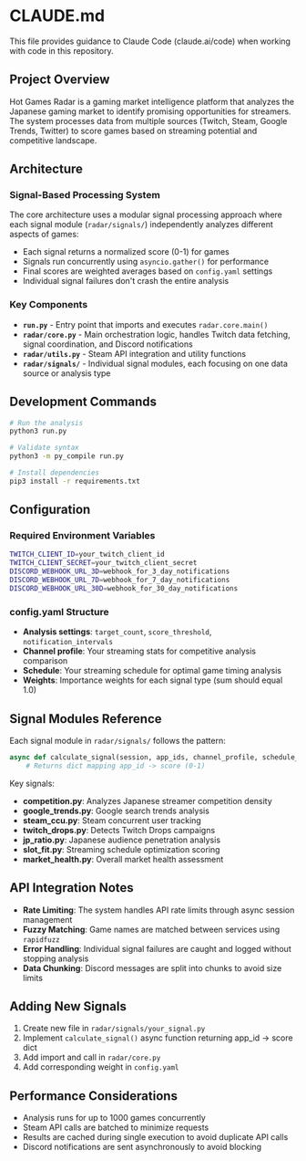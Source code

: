 # CLAUDE.md

This file provides guidance to Claude Code (claude.ai/code) when working with code in this repository.

## Project Overview

Hot Games Radar is a gaming market intelligence platform that analyzes the Japanese gaming market to identify promising opportunities for streamers. The system processes data from multiple sources (Twitch, Steam, Google Trends, Twitter) to score games based on streaming potential and competitive landscape.

## Architecture

### Signal-Based Processing System
The core architecture uses a modular signal processing approach where each signal module (`radar/signals/`) independently analyzes different aspects of games:
- Each signal returns a normalized score (0-1) for games
- Signals run concurrently using `asyncio.gather()` for performance
- Final scores are weighted averages based on `config.yaml` settings
- Individual signal failures don't crash the entire analysis

### Key Components
- **`run.py`** - Entry point that imports and executes `radar.core.main()`
- **`radar/core.py`** - Main orchestration logic, handles Twitch data fetching, signal coordination, and Discord notifications
- **`radar/utils.py`** - Steam API integration and utility functions
- **`radar/signals/`** - Individual signal modules, each focusing on one data source or analysis type

## Development Commands

```bash
# Run the analysis
python3 run.py

# Validate syntax
python3 -m py_compile run.py

# Install dependencies
pip3 install -r requirements.txt
```

## Configuration

### Required Environment Variables
```bash
TWITCH_CLIENT_ID=your_twitch_client_id
TWITCH_CLIENT_SECRET=your_twitch_client_secret
DISCORD_WEBHOOK_URL_3D=webhook_for_3_day_notifications
DISCORD_WEBHOOK_URL_7D=webhook_for_7_day_notifications  
DISCORD_WEBHOOK_URL_30D=webhook_for_30_day_notifications
```

### config.yaml Structure
- **Analysis settings**: `target_count`, `score_threshold`, `notification_intervals`
- **Channel profile**: Your streaming stats for competitive analysis comparison
- **Schedule**: Your streaming schedule for optimal game timing analysis
- **Weights**: Importance weights for each signal type (sum should equal 1.0)

## Signal Modules Reference

Each signal module in `radar/signals/` follows the pattern:
```python
async def calculate_signal(session, app_ids, channel_profile, schedule_info, current_time):
    # Returns dict mapping app_id -> score (0-1)
```

Key signals:
- **competition.py**: Analyzes Japanese streamer competition density
- **google_trends.py**: Google search trends analysis
- **steam_ccu.py**: Steam concurrent user tracking
- **twitch_drops.py**: Detects Twitch Drops campaigns
- **jp_ratio.py**: Japanese audience penetration analysis
- **slot_fit.py**: Streaming schedule optimization scoring
- **market_health.py**: Overall market health assessment

## API Integration Notes

- **Rate Limiting**: The system handles API rate limits through async session management
- **Fuzzy Matching**: Game names are matched between services using `rapidfuzz`
- **Error Handling**: Individual signal failures are caught and logged without stopping analysis
- **Data Chunking**: Discord messages are split into chunks to avoid size limits

## Adding New Signals

1. Create new file in `radar/signals/your_signal.py`
2. Implement `calculate_signal()` async function returning app_id -> score dict
3. Add import and call in `radar/core.py`
4. Add corresponding weight in `config.yaml`

## Performance Considerations

- Analysis runs for up to 1000 games concurrently
- Steam API calls are batched to minimize requests
- Results are cached during single execution to avoid duplicate API calls
- Discord notifications are sent asynchronously to avoid blocking